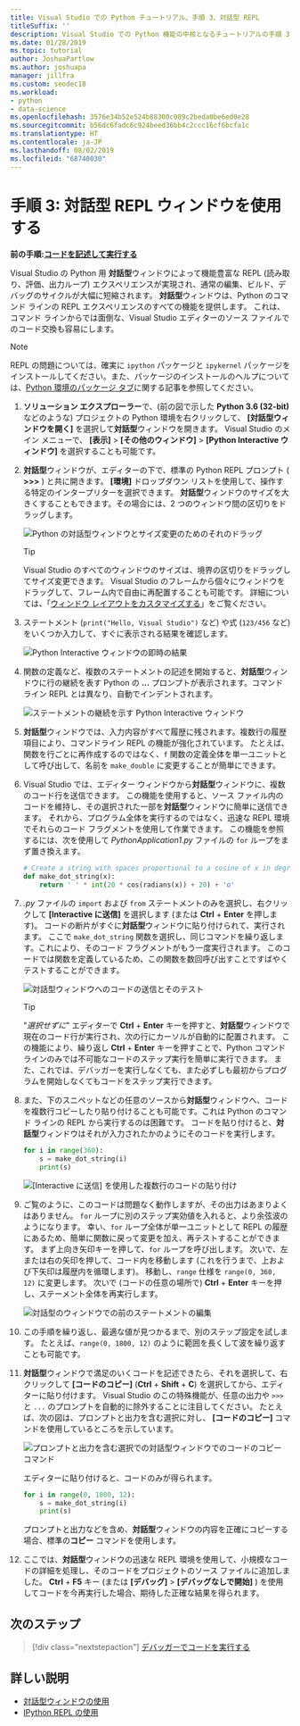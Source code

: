 ```yaml
---
title: Visual Studio での Python チュートリアル、手順 3、対話型 REPL
titleSuffix: ''
description: Visual Studio での Python 機能の中核となるチュートリアルの手順 3 では、Python の対話型 REPL ウィンドウについて説明します。
ms.date: 01/28/2019
ms.topic: tutorial
author: JoshuaPartlow
ms.author: joshuapa
manager: jillfra
ms.custom: seodec18
ms.workload:
- python
- data-science
ms.openlocfilehash: 3576e34b52e524b88300c089c2beda0be6ed0e28
ms.sourcegitcommit: b56dc6fadc6c924beed36bb4c2ccc16cf6bcfa1c
ms.translationtype: HT
ms.contentlocale: ja-JP
ms.lasthandoff: 08/02/2019
ms.locfileid: "68740030"
---
```

# <a name="step-3-use-the-interactive-repl-window"></a>手順 3: 対話型 REPL ウィンドウを使用する

**前の手順:[コードを記述して実行する](tutorial-working-with-python-in-visual-studio-step-02-writing-code.md)**

Visual Studio の Python 用 **対話型**ウィンドウによって機能豊富な REPL (読み取り、評価、出力ループ) エクスペリエンスが実現され、通常の編集、ビルド、デバッグのサイクルが大幅に短縮されます。 **対話型**ウィンドウは、Python のコマンド ラインの REPL エクスペリエンスのすべての機能を提供します。 これは、コマンド ラインからでは面倒な、Visual Studio エディターのソース ファイルでのコード交換も容易にします。

> [!NOTE]
> REPL の問題については、確実に `ipython` パッケージと `ipykernel` パッケージをインストールしてください。また、パッケージのインストールのヘルプについては、[Python 環境のパッケージ タブ](https://docs.microsoft.com/en-us/visualstudio/python/python-environments-window-tab-reference#packages-tab)に関する記事を参照してください。

1. **ソリューション エクスプローラー**で、(前の図で示した **Python 3.6 (32-bit)** などのような) プロジェクトの Python 環境を右クリックして、 **[対話型ウィンドウを開く]** を選択して**対話型**ウィンドウを開きます。 Visual Studio のメイン メニューで、 **[表示]**  >  **[その他のウィンドウ]**  >  **[Python Interactive ウィンドウ]** を選択することも可能です。

1. **対話型**ウィンドウが、エディターの下で、標準の Python REPL プロンプト ( **>>>** ) と共に開きます。 **[環境]** ドロップダウン リストを使用して、操作する特定のインタープリターを選択できます。 **対話型**ウィンドウのサイズを大きくすることもできます。その場合には、2 つのウィンドウ間の区切りをドラッグします。

    ![Python の対話型ウィンドウとサイズ変更のためのそれのドラッグ](media/vs-getting-started-python-11-interactive1b.png)

    > [!Tip]
    > Visual Studio のすべてのウィンドウのサイズは、境界の区切りをドラッグしてサイズ変更できます。 Visual Studio のフレームから個々にウィンドウをドラッグして、フレーム内で自由に再配置することも可能です。 詳細については、「[ウィンドウ レイアウトをカスタマイズする](../ide/customizing-window-layouts-in-visual-studio.md)」をご覧ください。

1. ステートメント (`print("Hello, Visual Studio")` など) や式 (`123/456` など) をいくつか入力して、すぐに表示される結果を確認します。

    ![Python Interactive ウィンドウの即時の結果](media/vs-getting-started-python-12-interactive2.png)

1. 関数の定義など、複数のステートメントの記述を開始すると、**対話型**ウィンドウに行の継続を表す Python の **...** プロンプトが表示されます。コマンド ライン REPL とは異なり、自動でインデントされます。

    ![ステートメントの継続を示す Python Interactive ウィンドウ](media/vs-getting-started-python-13-interactive3.png)

1. **対話型**ウィンドウでは、入力内容がすべて履歴に残されます。複数行の履歴項目により、コマンドライン REPL の機能が強化されています。 たとえば、関数を行ごとに再作成するのではなく、`f` 関数の定義全体を単一ユニットとして呼び出して、名前を `make_double` に変更することが簡単にできます。

1. Visual Studio では、エディター ウィンドウから**対話型**ウィンドウに、複数のコード行を送信できます。 この機能を使用すると、ソース ファイル内のコードを維持し、その選択された一部を**対話型**ウィンドウに簡単に送信できます。 それから、プログラム全体を実行するのではなく、迅速な REPL 環境でそれらのコード フラグメントを使用して作業できます。 この機能を参照するには、次を使用して *PythonApplication1.py* ファイルの `for` ループをまず置き換えます。

    ```python
    # Create a string with spaces proportional to a cosine of x in degrees
    def make_dot_string(x):
        return ' ' * int(20 * cos(radians(x)) + 20) + 'o'
    ```

1. *.py* ファイルの `import` および `from` ステートメントのみを選択し、右クリックして **[Interactive に送信]** を選択します (または **Ctrl** + **Enter** を押します)。 コードの断片がすぐに**対話型**ウィンドウに貼り付けられて、実行されます。 ここで `make_dot_string` 関数を選択し、同じコマンドを繰り返します。これにより、そのコード フラグメントがもう一度実行されます。 このコードでは関数を定義しているため、この関数を数回呼び出すことですばやくテストすることができます。

    ![対話型ウィンドウへのコードの送信とそのテスト](media/vs-getting-started-python-14-interactive4.png)

    > [!Tip]
    > "*選択せずに*" エディターで **Ctrl** + **Enter** キーを押すと、**対話型**ウィンドウで現在のコード行が実行され、次の行にカーソルが自動的に配置されます。 この機能により、繰り返し **Ctrl** + **Enter** キーを押すことで、Python コマンド ラインのみでは不可能なコードのステップ実行を簡単に実行できます。 また、これでは、デバッガーを実行しなくても、また必ずしも最初からプログラムを開始しなくてもコードをステップ実行できます。

1. また、下のスニペットなどの任意のソースから**対話型**ウィンドウへ、コードを複数行コピーしたり貼り付けることも可能です。これは Python のコマンド ラインの REPL から実行するのは困難です。 コードを貼り付けると、**対話型**ウィンドウはそれが入力されたかのようにそのコードを実行します。

    ```python
    for i in range(360):
        s = make_dot_string(i)
        print(s)
    ```

    ![[Interactive に送信] を使用した複数行のコードの貼り付け](media/vs-getting-started-python-15-interactive5.png)

1. ご覧のように、このコードは問題なく動作しますが、その出力はあまりよくはありません。 `for` ループに別のステップ実効値を入れると、より余弦波のようになります。 幸い、`for` ループ全体が単一ユニットとして REPL の履歴にあるため、簡単に関数に戻って変更を加え、再テストすることができます。 まず上向き矢印キーを押して、`for` ループを呼び出します。 次いで、左または右の矢印を押して、コード内を移動します (これを行うまで、上および下矢印は履歴内を循環します)。 移動し、`range` 仕様を `range(0, 360, 12)` に変更します。 次いで (コードの任意の場所で) **Ctrl** + **Enter** キーを押し、ステーメント全体を再実行します。

    ![対話型のウィンドウでの前のステートメントの編集](media/vs-getting-started-python-16-interactive6.png)

1. この手順を繰り返し、最適な値が見つかるまで、別のステップ設定を試します。 たとえば、`range(0, 1800, 12)` のように範囲を長くして波を繰り返すことも可能です。

1. **対話型**ウィンドウで満足のいくコードを記述できたら、それを選択して、右クリックして **[コードのコピー]** (**Ctrl** + **Shift** + **C**) を選択してから、エディターに貼り付けます。 Visual Studio のこの特殊機能が、任意の出力や `>>>` と `...` のプロンプトを自動的に除外することに注目してください。 たとえば、次の図は、プロンプトと出力を含む選択に対し、 **[コードのコピー]** コマンドを使用しているところを示しています。

    ![プロンプトと出力を含む選択での対話型ウィンドウでのコードのコピー コマンド](media/vs-getting-started-python-17-interactive7.png)

    エディターに貼り付けると、コードのみが得られます。

    ```python
    for i in range(0, 1800, 12):
        s = make_dot_string(i)
        print(s)
    ```

    プロンプトと出力などを含め、**対話型**ウィンドウの内容を正確にコピーする場合、標準の**コピー** コマンドを使用します。

1. ここでは、**対話型**ウィンドウの迅速な REPL 環境を使用して、小規模なコードの詳細を処理し、そのコードをプロジェクトのソース ファイルに追加しました。 **Ctrl** + **F5** キー (または **[デバッグ]**  >  **[デバッグなしで開始]** ) を使用してコードを今再実行した場合、期待した正確な結果を得られます。

## <a name="next-step"></a>次のステップ

> [!div class="nextstepaction"]
> [デバッガーでコードを実行する](tutorial-working-with-python-in-visual-studio-step-04-debugging.md)

## <a name="go-deeper"></a>詳しい説明

- [対話型ウィンドウの使用](python-interactive-repl-in-visual-studio.md)
- [IPython REPL の使用](interactive-repl-ipython.md)
